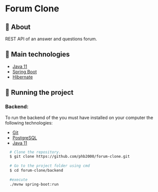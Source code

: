 # Forum Clone
## :book: About
REST API of an answer and questions forum.

## :rocket: Main technologies
* [Java 11](https://www.java.com/pt-BR/)
* [Spring Boot](https://spring.io/projects/spring-boot)
* [Hibernate](https://hibernate.org/)

## 🔌 Running the project
### Backend:
To run the backend of the you must have installed on your computer the following technologies:
* [Git](https://git-scm.com)
* [PostgreSQL](https://www.postgresql.org/)
* [Java 11](https://www.java.com/pt-BR/)

```bash
  # Clone the repository.
  $ git clone https://github.com/phb2000/forum-clone.git
  
  # Go to the project folder using cmd
  $ cd forum-clone/backend
  
  #execute
  ./mvnw spring-boot:run
```
